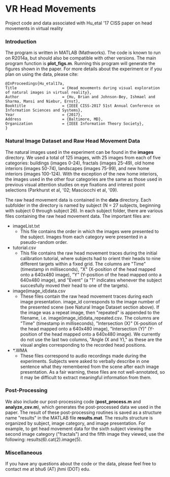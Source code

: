 # VR Head Movements
Project code and data associated with Hu_etal '17 CISS paper on head movements in virtual reality

### Introduction

The program is written in MATLAB (Mathworks). The code is known to run on R2014a, but should also be compatible with other versions. The main program function is **plot_figs.m**. Running this program will generate the figures shown in the paper. For more details about the experiment or if you plan on using the data, please cite:

    @InProceedings{Hu_etal17a,
    Title                    = {Head movements during visual exploration of natural images in virtual reality},
    Author                   = {Hu, Brian and Johnson-Bey, Ishmael and Sharma, Mansi and Niebur, Ernst},
    Booktitle                = {IEEE CISS-2017 51st Annual Conference on Information Sciences and Systems},
    Year                     = {2017},
    Address                  = {Baltimore, MD},
    Organization             = {IEEE Information Theory Society},
    }


### Natural Image Dataset and Raw Head Movement Data

The natural images used in the experiment can be found in the **images** directory. We used a total of 125 images, with 25 images from each of five categories: buildings (images 0-24), fractals (images 25-49), old home interiors (images 50-74), landscapes (images 75-99), and new home interiors (images 100-124). With the exception of the new home interiors, the images used in the other four categories are the same as those used in previous visual attention studies on eye fixations and interest point selections (Parkhurst et al, '02; Masciocchi et al, '09).

The raw head movement data is contained in the **data** directory. Each subfolder in the directory is named by subject (N = 27 subjects, beginning with subject 0 through subject 26). In each subject folder, there are various files containing the raw head movement data. The important files are:

* imageList.txt
  * This file contains the order in which the images were presented to the subject. Images from each category were presented in a pseudo-random order.
* tutorial.csv
  * This file contains the raw head movement traces during the initial calibration tutorial, where subjects had to orient their heads to nine different targets within a fixed grid. The columns are "Time" (timestamp in milliseconds), "X" (X-position of the head mapped onto a 640x480 image), "Y" (Y-position of the head mapped onto a 640x480 image), and "Event" (a "1" indicates whenever the subject succesfully moved their head to one of the targets).
* image(image_id)data.csv
  * These files contain the raw head movement traces during each image presentation. image_id corresponds to the image number of the presented scene (see Natural Image Dataset section above). If the image was a repeat image, then "repeated" is appended to the filename, i.e. image(image_id)data_repeated.csv. The columns are "Time" (timestamp in milliseconds), "Intersection (X)" (X-position of the head mapped onto a 640x480 image), "Intersection (Y)" (Y-position of the head mapped onto a 640x480 image). We currently do not use the last two columns, "Angle (X and Y)," as these are the visual angles corresponding to the recorded head positions.
* *.WMA
  * These files correspond to audio recordings made during the experiments. Subjects were asked to verbally describe in one sentence what they remembered from the scene after each image presentation. As a fair warning, these files are not well-annotated, so it may be difficult to extract meaningful information from them.

### Post-Processing

We also include our post-processing code (**post_process.m** and **analyze_csv.m**), which generates the post-processed data we used in the paper. The result of these post-processing routines is saved as a structure name "results" in the MATLAB file **results.mat**. The results structure is organized by subject, image category, and image presentation. For example, to get head movement data for the sixth subject viewing the second image category ("fractals") and the fifth image they viewed, use the following: results(6).cat(2).image(5).

### Miscellaneous

If you have any questions about the code or the data, please feel free to contact me at bhu6 (AT) jhmi (DOT) edu.
